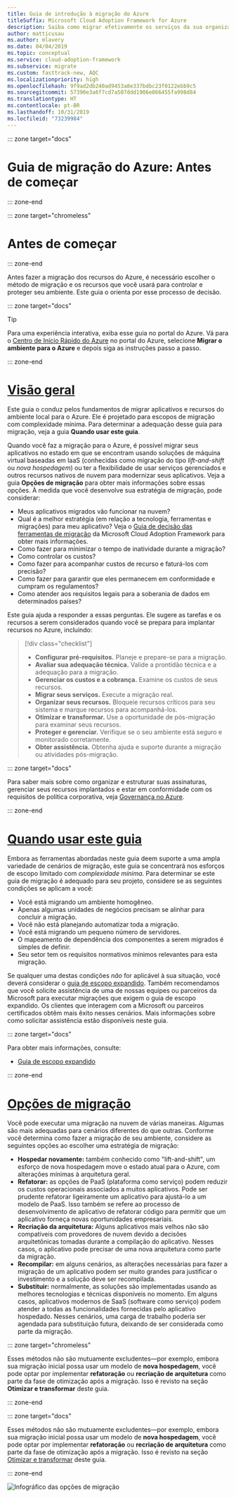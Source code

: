 ```yaml
---
title: Guia de introdução à migração do Azure
titleSuffix: Microsoft Cloud Adoption Framework for Azure
description: Saiba como migrar efetivamente os serviços da sua organização para o Azure com orientação passo a passo.
author: matticusau
ms.author: mlavery
ms.date: 04/04/2019
ms.topic: conceptual
ms.service: cloud-adoption-framework
ms.subservice: migrate
ms.custom: fasttrack-new, AQC
ms.localizationpriority: high
ms.openlocfilehash: 9f9ad2db240ad9453a8e337bdbc23f0122ebb9c5
ms.sourcegitcommit: 57390e3a6f7cd7a507ddd1906e866455fa998d84
ms.translationtype: HT
ms.contentlocale: pt-BR
ms.lasthandoff: 10/31/2019
ms.locfileid: "73239984"
---
```

::: zone target="docs"

# <a name="azure-migration-guide-before-you-start"></a>Guia de migração do Azure: Antes de começar

::: zone-end

::: zone target="chromeless"

# <a name="before-you-start"></a>Antes de começar

::: zone-end

Antes fazer a migração dos recursos do Azure, é necessário escolher o método de migração e os recursos que você usará para controlar e proteger seu ambiente. Este guia o orienta por esse processo de decisão.

::: zone target="docs"

> [!TIP]
> Para uma experiência interativa, exiba esse guia no portal do Azure. Vá para o [Centro de Início Rápido do Azure](https://portal.azure.com/?feature.quickstart=true#blade/Microsoft_Azure_Resources/QuickstartCenterBlade) no portal do Azure, selecione **Migrar o ambiente para o Azure** e depois siga as instruções passo a passo.

::: zone-end

# <a name="overviewtaboverview"></a>[Visão geral](#tab/Overview)

Este guia o conduz pelos fundamentos de migrar aplicativos e recursos do ambiente local para o Azure. Ele é projetado para escopos de migração com complexidade mínima. Para determinar a adequação desse guia para migração, veja a guia **Quando usar este guia**.

Quando você faz a migração para o Azure, é possível migrar seus aplicativos no estado em que se encontram usando soluções de máquina virtual baseadas em IaaS (conhecidas como migração do tipo _lift-and-shift_ ou _nova hospedagem_) ou ter a flexibilidade de usar serviços gerenciados e outros recursos nativos de nuvem para modernizar seus aplicativos. Veja a guia **Opções de migração** para obter mais informações sobre essas opções. À medida que você desenvolve sua estratégia de migração, pode considerar:

- Meus aplicativos migrados vão funcionar na nuvem?
- Qual é a melhor estratégia (em relação a tecnologia, ferramentas e migrações) para meu aplicativo? Veja o [Guia de decisão das ferramentas de migração](../../decision-guides/migrate-decision-guide/index.md) da Microsoft Cloud Adoption Framework para obter mais informações.
- Como fazer para minimizar o tempo de inatividade durante a migração?
- Como controlar os custos?
- Como fazer para acompanhar custos de recurso e faturá-los com precisão?
- Como fazer para garantir que eles permanecem em conformidade e cumpram os regulamentos?
- Como atender aos requisitos legais para a soberania de dados em determinados países?

Este guia ajuda a responder a essas perguntas. Ele sugere as tarefas e os recursos a serem considerados quando você se prepara para implantar recursos no Azure, incluindo:

> [!div class="checklist"]
>
> - **Configurar pré-requisitos.** Planeje e prepare-se para a migração.
> - **Avaliar sua adequação técnica.** Valide a prontidão técnica e a adequação para a migração.
> - **Gerenciar os custos e a cobrança.** Examine os custos de seus recursos.
> - **Migrar seus serviços.** Execute a migração real.
> - **Organizar seus recursos.** Bloqueie recursos críticos para seu sistema e marque recursos para acompanhá-los.
> - **Otimizar e transformar.** Use a oportunidade de pós-migração para examinar seus recursos.
> - **Proteger e gerenciar.** Verifique se o seu ambiente está seguro e monitorado corretamente.
> - **Obter assistência.** Obtenha ajuda e suporte durante a migração ou atividades pós-migração.

::: zone target="docs"

Para saber mais sobre como organizar e estruturar suas assinaturas, gerenciar seus recursos implantados e estar em conformidade com os requisitos de política corporativa, veja [Governança no Azure](https://docs.microsoft.com/azure/security/governance-in-azure).

::: zone-end

# <a name="when-to-use-this-guidetabwhentousethisguide"></a>[Quando usar este guia](#tab/WhenToUseThisGuide)

Embora as ferramentas abordadas neste guia deem suporte a uma ampla variedade de cenários de migração, este guia se concentrará nos esforços de escopo limitado com _complexidade mínima_. Para determinar se este guia de migração é adequado para seu projeto, considere se as seguintes condições se aplicam a você:

- Você está migrando um ambiente homogêneo.
- Apenas algumas unidades de negócios precisam se alinhar para concluir a migração.
- Você não está planejando automatizar toda a migração.
- Você está migrando um pequeno número de servidores.
- O mapeamento de dependência dos componentes a serem migrados é simples de definir.
- Seu setor tem os requisitos normativos mínimos relevantes para esta migração.

Se qualquer uma destas condições _não_ for aplicável à sua situação, você deverá considerar o [guia de escopo expandido](../expanded-scope/index.md). Também recomendamos que você solicite assistência de uma de nossas equipes ou parceiros da Microsoft para executar migrações que exigem o guia de escopo expandido. Os clientes que interagem com a Microsoft ou parceiros certificados obtêm mais êxito nesses cenários. Mais informações sobre como solicitar assistência estão disponíveis neste guia.

<!-- markdownlint-enable MD033 -->

::: zone target="docs"

Para obter mais informações, consulte:

- [Guia de escopo expandido](../expanded-scope/index.md)

::: zone-end

# <a name="migration-optionstabmigrationoptions"></a>[Opções de migração](#tab/MigrationOptions)

Você pode executar uma migração na nuvem de várias maneiras. Algumas são mais adequadas para cenários diferentes do que outras. Conforme você determina como fazer a migração de seu ambiente, considere as seguintes opções ao escolher uma estratégia de migração:

- **Hospedar novamente:** também conhecido como "lift-and-shift", um esforço de nova hospedagem move o estado atual para o Azure, com alterações mínimas à arquitetura geral.
- **Refatorar:** as opções de PaaS (plataforma como serviço) podem reduzir os custos operacionais associados a muitos aplicativos. Pode ser prudente refatorar ligeiramente um aplicativo para ajustá-lo a um modelo de PaaS. Isso também se refere ao processo de desenvolvimento de aplicativo de refatorar código para permitir que um aplicativo forneça novas oportunidades empresariais.
- **Recriação da arquitetura:** Alguns aplicativos mais velhos não são compatíveis com provedores de nuvem devido a decisões arquitetônicas tomadas durante a compilação do aplicativo. Nesses casos, o aplicativo pode precisar de uma nova arquitetura como parte da migração.
- **Recompilar:** em alguns cenários, as alterações necessárias para fazer a migração de um aplicativo podem ser muito grandes para justificar o investimento e a solução deve ser recompilada.
- **Substituir:** normalmente, as soluções são implementadas usando as melhores tecnologias e técnicas disponíveis no momento. Em alguns casos, aplicativos modernos de SaaS (software como serviço) podem atender a todas as funcionalidades fornecidas pelo aplicativo hospedado. Nesses cenários, uma carga de trabalho poderia ser agendada para substituição futura, deixando de ser considerada como parte da migração.

::: zone target="chromeless"

Esses métodos não são mutuamente excludentes&mdash;por exemplo, embora sua migração inicial possa usar um modelo de **nova hospedagem**, você pode optar por implementar **refatoração** ou **recriação de arquitetura** como parte da fase de otimização após a migração. Isso é revisto na seção **Otimizar e transformar** deste guia.

::: zone-end

::: zone target="docs"

Esses métodos não são mutuamente excludentes&mdash;por exemplo, embora sua migração inicial possa usar um modelo de **nova hospedagem**, você pode optar por implementar **refatoração** ou **recriação de arquitetura** como parte da fase de otimização após a migração. Isso é revisto na seção [Otimizar e transformar](./optimize-and-transform.md) deste guia.

::: zone-end

![Infográfico das opções de migração](../../_images/migrate/migration-options.png)
